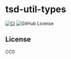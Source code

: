 # tsd-util-types

[![CI](https://github.com/thinknathan/tsd-util-types/actions/workflows/ci.yml/badge.svg)](https://github.com/thinknathan/tsd-util-types/actions/workflows/ci.yml) ![GitHub License](https://img.shields.io/github/license/thinknathan/tsd-util-types)

## License

CC0
